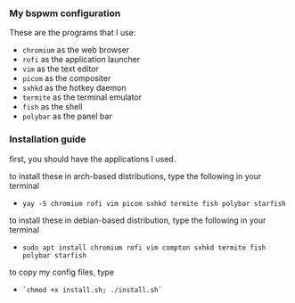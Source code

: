 ### My bspwm configuration

These are the programs that I use:

- ```chromium``` as the web browser
- ```rofi``` as the application launcher
- ```vim``` as the text editor
- ```picom``` as the compositer
- ```sxhkd``` as the hotkey daemon
- ```termite``` as the terminal emulator
- ```fish``` as the shell
- ```polybar``` as the panel bar

### Installation guide

first, you should have the applications I used.

to install these in arch-based distributions, type the following in your terminal
-    `yay -S chromium rofi vim picom sxhkd termite fish polybar starfish`

to install these in debian-based distribution, type the following in your terminal
-    `sudo apt install chromium rofi vim compton sxhkd termite fish polybar starfish`

to copy my config files, type
-     `chmod +x install.sh; ./install.sh`


